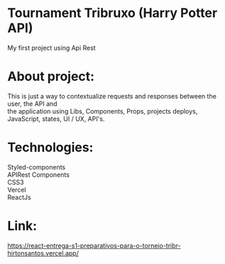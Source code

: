 # Tournament Tribruxo (Harry Potter API)

My first project using Api Rest

# About project:

This is just a way to contextualize requests and responses between the user, the API and    
the application using Libs, Components, Props, projects deploys, JavaScript, states, UI / UX, API's.  

# Technologies:

Styled-components  
APIRest
Components  
CSS3  
Vercel  
ReactJs  

# Link:

https://react-entrega-s1-preparativos-para-o-torneio-tribr-hirtonsantos.vercel.app/